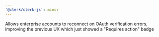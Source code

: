 ```yaml
---
'@clerk/clerk-js': minor
---
```


Allows enterprise accounts to reconnect on OAuth verification errors, improving the previous UX which just showed a "Requires action" badge
